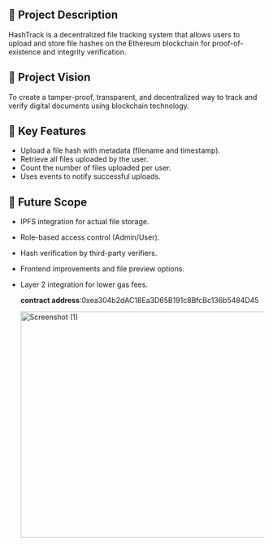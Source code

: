 ## 📄 Project Description
HashTrack is a decentralized file tracking system that allows users to upload and store file hashes on the Ethereum blockchain for proof-of-existence and integrity verification.

## 🌟 Project Vision
To create a tamper-proof, transparent, and decentralized way to track and verify digital documents using blockchain technology.

## 🔑 Key Features
- Upload a file hash with metadata (filename and timestamp).
- Retrieve all files uploaded by the user.
- Count the number of files uploaded per user.
- Uses events to notify successful uploads.

## 🔮 Future Scope
- IPFS integration for actual file storage.
- Role-based access control (Admin/User).
- Hash verification by third-party verifiers.
- Frontend improvements and file preview options.
- Layer 2 integration for lower gas fees.

  **contract address**:0xea304b2dAC18Ea3D65B191c8BfcBc136b5484D45

  <img width="1920" height="445" alt="Screenshot (1)" src="https://github.com/user-attachments/assets/762817f7-1bdd-48ba-8040-fe5d1426048b" />

